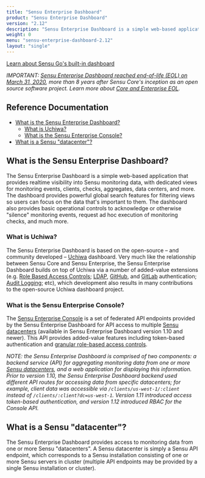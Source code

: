 ```yaml
---
title: "Sensu Enterprise Dashboard"
product: "Sensu Enterprise Dashboard"
version: "2.12"
description: "Sensu Enterprise Dashboard is a simple web-based application that provides realtime visibility into Sensu monitoring data, with dedicated views for monitoring events, clients, checks, aggregates, data centers, and more."
weight: 0
menu: "sensu-enterprise-dashboard-2.12"
layout: "single"
---
```


 [Learn about Sensu Go's built-in dashboard](/sensu-go/latest/dashboard/overview)

_IMPORTANT: [Sensu Enterprise Dashboard reached end-of-life (EOL) on March 31, 2020](https://blog.sensu.io/eol-schedule-for-sensu-core-and-enterprise), more than 8 years after Sensu Core's inception as an open source software project.
Learn more about [Core and Enterprise EOL](https://blog.sensu.io/announcing-the-sensu-archives)._

## Reference Documentation

- [What is the Sensu Enterprise Dashboard?](#what-is-the-sensu-enterprise-dashboard)
  - [What is Uchiwa?](#what-is-uchiwa)
  - [What is the Sensu Enterprise Console?](#what-is-the-sensu-enterprise-console)
- [What is a Sensu "datacenter"?](#what-is-a-sensu-datacenter)


## What is the Sensu Enterprise Dashboard?

The Sensu Enterprise Dashboard is a simple web-based application that provides
realtime visibility into Sensu monitoring data, with dedicated views for
monitoring events, clients, checks, aggregates, data centers, and more. The
dashboard provides powerful global search features for filtering views so users
can focus on the data that's important to them. The dashboard also provides
basic operational controls to acknowledge or otherwise "silence" monitoring
events, request ad hoc execution of monitoring checks, and much more.

### What is Uchiwa?

The Sensu Enterprise Dashboard is based on the open-source &ndash; and
community developed &ndash; [Uchiwa][2] dashboard. Very much like the
relationship between Sensu Core and Sensu Enterprise, the Sensu Enterprise
Dashboard builds on top of Uchiwa via a number of added-value extensions (e.g.
[Role Based Access Controls][3]; [LDAP][4], [GitHub][5], and [GitLab][6]
authentication; [Audit Logging][7]; etc), which development also results in
many contributions to the open-source Uchiwa dashboard project.

### What is the Sensu Enterprise Console?

The [Sensu Enterprise Console][19] is a set of federated API endpoints provided by the Sensu
Enterprise Dashboard for API access to multiple [Sensu datacenters][1]
(available in Sensu Enterprise Dashboard version 1.10 and newer). This API
provides added-value features including token-based authentication and [granular
role-based access controls][16].

_NOTE: the Sensu Enterprise Dashboard is comprised of two components: a backend
service (API) for aggregating monitoring data from one or more [Sensu
datacenters][5], and a web application for displaying this information.
Prior to version 1.10, the Sensu Enterprise Dashboard backend used
different API routes for accessing data from specific datacenters; for example,
client data was accessible via `/clients/us-west-1/:client` instead of
`/clients/:client?dc=us-west-1`. Version 1.11 introduced access token-based
authentication, and version 1.12 introduced RBAC for the Console API._

## What is a Sensu "datacenter"?

The Sensu Enterprise Dashboard provides access to monitoring data from one or
more Sensu "datacenters". A Sensu datacenter is simply a Sensu API endpoint,
which corresponds to a Sensu installation consisting of one or more Sensu
servers in cluster (multiple API endpoints may be provided by a single Sensu
installation or cluster).


[1]:  #what-is-a-sensu-datacenter
[2]:  http://www.uchiwa.io
[3]:  rbac/overview
[4]:  rbac/rbac-for-ldap
[5]:  rbac/rbac-for-github
[6]:  rbac/rbac-for-gitlab
[7]:  rbac/audit-logging
[8]:  #dashboard-definition-specification
[9]:  /sensu-core/latest/reference/configuration#configuration-scopes
[10]: /sensu-core/latest/reference/configuration#configuration-merging
[11]: #auth-attributes
[12]: #audit-attributes
[13]: #ldap-attributes
[14]: #github-attributes
[15]: #gitlab-attributes
[16]: rbac/overview#rbac-for-the-sensu-enterprise-console-api
[17]: rbac/rbac-for-oidc
[18]: #oidc-attributes
[19]: api/overview
